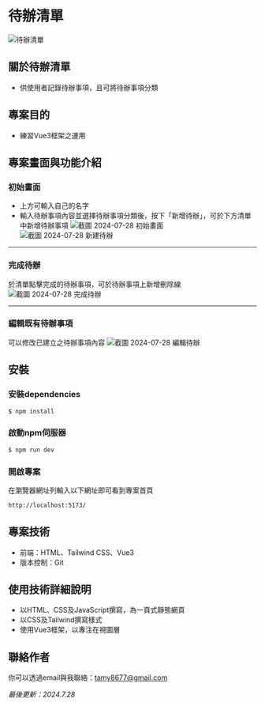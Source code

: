# 待辦清單
![待辦清單](https://github.com/user-attachments/assets/6331326d-185d-4571-ac3c-ed8f6fbd6914)


## 關於待辦清單
- 供使用者記錄待辦事項，且可將待辦事項分類

## 專案目的
- 練習Vue3框架之運用

## 專案畫面與功能介紹
### 初始畫面
- 上方可輸入自己的名字
- 輸入待辦事項內容並選擇待辦事項分類後，按下「新增待辦」，可於下方清單中新增待辦事項
![截圖 2024-07-28 初始畫面](https://github.com/user-attachments/assets/175ef23b-4466-41e9-8cf9-ebf50f7af5cd)
![截圖 2024-07-28 新建待辦](https://github.com/user-attachments/assets/d414077d-0e88-45bc-9023-fa338799fd0c)

<hr>

### 完成待辦
於清單點擊完成的待辦事項，可於待辦事項上新增刪除線
![截圖 2024-07-28 完成待辦](https://github.com/user-attachments/assets/864ced6a-9940-4fd4-883a-3d2def59e31e)

<hr>

### 編輯既有待辦事項
可以修改已建立之待辦事項內容
![截圖 2024-07-28 編輯待辦](https://github.com/user-attachments/assets/9bb133b8-b34b-416d-8739-811718bc7581)


## 安裝
### 安裝dependencies
```bash
$ npm install
```

### 啟動npm伺服器
```bash
$ npm run dev
```

### 開啟專案
在瀏覽器網址列輸入以下網址即可看到專案首頁
```bash
http://localhost:5173/
```

<!-- ## 安裝
### 取得專案
```bash
git clone 
```
### 移動到專案內
```bash
cd 
```-->

## 專案技術
- 前端：HTML、Tailwind CSS、Vue3
- 版本控制：Git

## 使用技術詳細說明
- 以HTML、CSS及JavaScript撰寫，為一頁式靜態網頁
- 以CSS及Tailwind撰寫樣式
- 使用Vue3框架，以專注在視圖層

## 聯絡作者
你可以透過email與我聯絡：tamy8677@gmail.com

<i>最後更新：2024.7.28</i>
